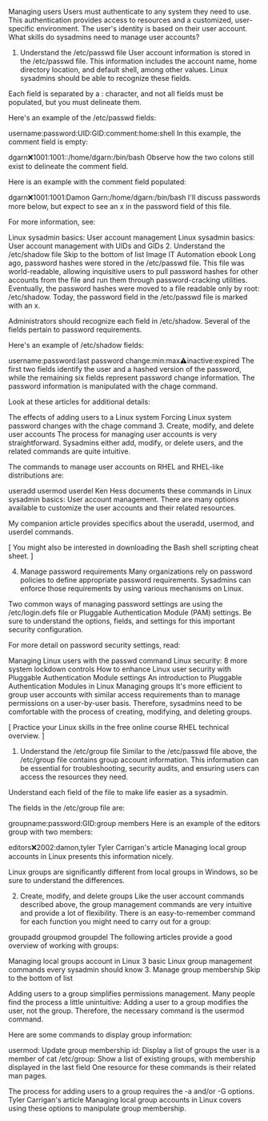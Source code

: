 Managing users
Users must authenticate to any system they need to use. This authentication provides access to resources and a customized, user-specific environment. The user's identity is based on their user account. What skills do sysadmins need to manage user accounts?

1. Understand the /etc/passwd file
User account information is stored in the /etc/passwd file. This information includes the account name, home directory location, and default shell, among other values. Linux sysadmins should be able to recognize these fields.

Each field is separated by a : character, and not all fields must be populated, but you must delineate them.

Here's an example of the /etc/passwd fields:

username:password:UID:GID:comment:home:shell
In this example, the comment field is empty:

dgarn:x:1001:1001::/home/dgarn:/bin/bash
Observe how the two colons still exist to delineate the comment field.

Here is an example with the comment field populated:

dgarn:x:1001:1001:Damon Garn:/home/dgarn:/bin/bash
I'll discuss passwords more below, but expect to see an x in the password field of this file.

For more information, see:

Linux sysadmin basics: User account management
Linux sysadmin basics: User account management with UIDs and GIDs
2. Understand the /etc/shadow file
Skip to the bottom of list
Image
IT Automation ebook
Long ago, password hashes were stored in the /etc/passwd file. This file was world-readable, allowing inquisitive users to pull password hashes for other accounts from the file and run them through password-cracking utilities. Eventually, the password hashes were moved to a file readable only by root: /etc/shadow. Today, the password field in the /etc/passwd file is marked with an x.

Administrators should recognize each field in /etc/shadow. Several of the fields pertain to password requirements.

Here's an example of /etc/shadow fields:

username:password:last password change:min:max:warning:inactive:expired
The first two fields identify the user and a hashed version of the password, while the remaining six fields represent password change information. The password information is manipulated with the chage command.

Look at these articles for additional details:

The effects of adding users to a Linux system
Forcing Linux system password changes with the chage command
3. Create, modify, and delete user accounts
The process for managing user accounts is very straightforward. Sysadmins either add, modify, or delete users, and the related commands are quite intuitive.

The commands to manage user accounts on RHEL and RHEL-like distributions are:

useradd
usermod
userdel
Ken Hess documents these commands in Linux sysadmin basics: User account management. There are many options available to customize the user accounts and their related resources.

My companion article provides specifics about the useradd, usermod, and userdel commands.

[ You might also be interested in downloading the Bash shell scripting cheat sheet. ]

4. Manage password requirements
Many organizations rely on password policies to define appropriate password requirements. Sysadmins can enforce those requirements by using various mechanisms on Linux.

Two common ways of managing password settings are using the /etc/login.defs file or Pluggable Authentication Module (PAM) settings. Be sure to understand the options, fields, and settings for this important security configuration.

For more detail on password security settings, read:

Managing Linux users with the passwd command
Linux security: 8 more system lockdown controls
How to enhance Linux user security with Pluggable Authentication Module settings
An introduction to Pluggable Authentication Modules in Linux
Managing groups
It's more efficient to group user accounts with similar access requirements than to manage permissions on a user-by-user basis. Therefore, sysadmins need to be comfortable with the process of creating, modifying, and deleting groups.

[ Practice your Linux skills in the free online course RHEL technical overview. ]

1. Understand the /etc/group file
Similar to the /etc/passwd file above, the /etc/group file contains group account information. This information can be essential for troubleshooting, security audits, and ensuring users can access the resources they need.

Understand each field of the file to make life easier as a sysadmin.

The fields in the /etc/group file are:

groupname:password:GID:group members
Here is an example of the editors group with two members:

editors:x:2002:damon,tyler
Tyler Carrigan's article Managing local group accounts in Linux presents this information nicely.

Linux groups are significantly different from local groups in Windows, so be sure to understand the differences.

2. Create, modify, and delete groups
Like the user account commands described above, the group management commands are very intuitive and provide a lot of flexibility. There is an easy-to-remember command for each function you might need to carry out for a group:

groupadd
groupmod
groupdel
The following articles provide a good overview of working with groups:

Managing local groups account in Linux
3 basic Linux group management commands every sysadmin should know
3. Manage group membership
Skip to the bottom of list

Adding users to a group simplifies permissions management. Many people find the process a little unintuitive: Adding a user to a group modifies the user, not the group. Therefore, the necessary command is the usermod command.

Here are some commands to display group information:

usermod: Update group membership
id: Display a list of groups the user is a member of
cat /etc/group: Show a list of existing groups, with membership displayed in the last field
One resource for these commands is their related man pages.

The process for adding users to a group requires the -a and/or -G options. Tyler Carrigan's article Managing local group accounts in Linux covers using these options to manipulate group membership.
